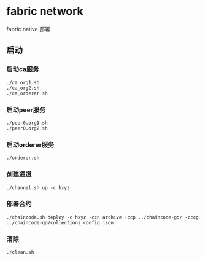 # fabric network

fabric native 部署

## 启动

### 启动ca服务
```
./ca_org1.sh
./ca_org2.sh
./ca_orderer.sh
```

### 启动peer服务
```
./peer0.org1.sh
./peer0.org2.sh
```

### 启动orderer服务
```
./orderer.sh
```

### 创建通道
```
./channel.sh up -c hxyz
```

### 部署合约
```
./chaincode.sh deploy -c hxyz -ccn archive -ccp ../chaincode-go/ -cccg ../chaincode-go/collections_config.json
```

### 清除
```
./clean.sh
```


